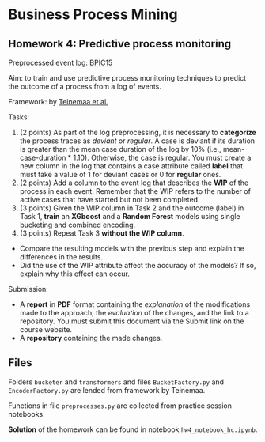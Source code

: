 # Business Process Mining
## Homework 4: Predictive process monitoring

Preprocessed event log: [BPIC15](https://owncloud.ut.ee/owncloud/index.php/s/8DC9KXyTnJWNRgJ/download/HW4-BPIC15.csv) 

Aim: to train and use predictive process monitoring techniques to predict the outcome of a process from a log of events. 

Framework: by [Teinemaa et al.](https://github.com/Mcamargo85/predictive-monitoring-benchmark.git)

Tasks:

1. (2 points) As part of the log preprocessing, it is necessary to **categorize** the process traces as _deviant_ or _regular_. A case is deviant if its duration is greater than the mean case duration of the log by 10% (i.e., mean-case-duration * 1.10). Otherwise, the case is regular. You must create a new column in the log that contains a case attribute called **label** that must take a value of 1 for deviant cases or 0 for **regular** ones.
2. (2 points) Add a column to the event log that describes the **WIP** of the process in each event. Remember that the WIP refers to the number of active cases that have started but not been completed.
3. (3 points) Given the WIP column in Task 2 and the outcome (label) in Task 1, **train** an **XGboost** and a **Random Forest** models using single bucketing and combined encoding.
4. (3 points) Repeat Task 3 **without the WIP column**. 
  - Compare the resulting models with the previous step and explain the differences in the results. 
  - Did the use of the WIP attribute affect the accuracy of the models? If so, explain why this effect can occur.

Submission: 
- A **report** in **PDF** format containing the _explanation_ of the modifications made to the approach, the _evaluation_ of the changes, and the link to a repository. You must submit this document via the Submit link on the course website.
- A **repository** containing the made changes. 

## Files

Folders `bucketer` and `transformers` and files `BucketFactory.py` and `EncoderFactory.py` are lended from framework by Teinemaa.

Functions in file `preprocesses.py` are collected from practice session notebooks.

**Solution** of the homework can be found in notebook `hw4_notebook_hc.ipynb`.